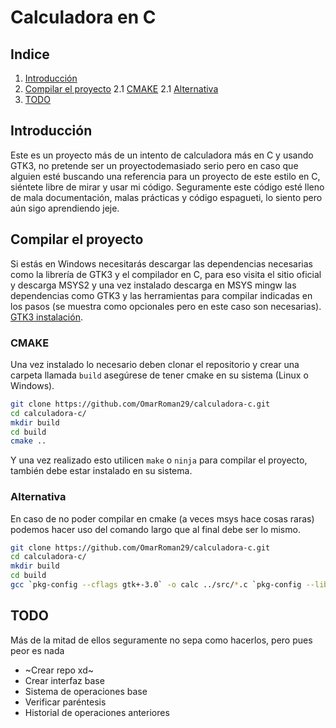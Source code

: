 # Calculadora en C

## Indice
1. [Introducción](#introducción)
2. [Compilar el proyecto](#compilar-el-proyecto)
  2.1 [CMAKE](#cmake)
  2.1 [Alternativa](#alternativa)
3. [TODO](#todo)

## Introducción

Este es un proyecto más de un intento de calculadora más en C y usando GTK3, no
pretende ser un proyectodemasiado serio pero en caso que alguien esté buscando 
una referencia para un proyecto de este estilo en C, siéntete libre de mirar y
usar mi código. Seguramente este código esté lleno de mala documentación, malas 
prácticas y código espagueti, lo siento pero aún sigo aprendiendo jeje.

## Compilar el proyecto
Si estás en Windows necesitarás descargar las dependencias necesarias como la 
librería de GTK3 y el compilador en C, para eso visita el sitio oficial y descarga
MSYS2 y una vez instalado descarga en MSYS mingw las dependencias como GTK3 y las
herramientas para compilar indicadas en los pasos (se muestra como opcionales pero
en este caso son necesarias). [GTK3 instalación](https://www.gtk.org/docs/installations/windows/).

### CMAKE
Una vez instalado lo necesario deben clonar el repositorio y crear una carpeta llamada
`build` asegúrese de tener cmake en su sistema (Linux o Windows).

```bash
git clone https://github.com/OmarRoman29/calculadora-c.git
cd calculadora-c/
mkdir build
cd build
cmake ..
```

Y una vez realizado esto utilicen `make` o `ninja` para compilar el proyecto, también
debe estar instalado en su sistema.

### Alternativa
En caso de no poder compilar en cmake (a veces msys hace cosas raras) podemos hacer uso
del comando largo que al final debe ser lo mismo.

```bash
git clone https://github.com/OmarRoman29/calculadora-c.git
cd calculadora-c/
mkdir build
cd build
gcc `pkg-config --cflags gtk+-3.0` -o calc ../src/*.c `pkg-config --libs gtk+-3.0`
```

## TODO
Más de la mitad de ellos seguramente no sepa como hacerlos, pero pues peor es nada

- ~Crear repo xd~ 
- Crear interfaz base
- Sistema de operaciones base
- Verificar paréntesis
- Historial de operaciones anteriores

